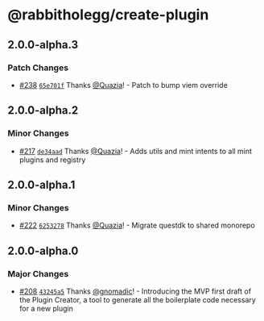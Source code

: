 # @rabbitholegg/create-plugin

## 2.0.0-alpha.3

### Patch Changes

- [#238](https://github.com/rabbitholegg/questdk-plugins/pull/238) [`65e701f`](https://github.com/rabbitholegg/questdk-plugins/commit/65e701f3b71aef7117444a0338f146261d3ac06d) Thanks [@Quazia](https://github.com/Quazia)! - Patch to bump viem override

## 2.0.0-alpha.2

### Minor Changes

- [#217](https://github.com/rabbitholegg/questdk-plugins/pull/217) [`de34aad`](https://github.com/rabbitholegg/questdk-plugins/commit/de34aad0cf0e5ba4e451387b02002bba401c738a) Thanks [@Quazia](https://github.com/Quazia)! - Adds utils and mint intents to all mint plugins and registry

## 2.0.0-alpha.1

### Minor Changes

- [#222](https://github.com/rabbitholegg/questdk-plugins/pull/222) [`6253278`](https://github.com/rabbitholegg/questdk-plugins/commit/62532783c99034eb3b701dd9b9e7b768efc03874) Thanks [@Quazia](https://github.com/Quazia)! - Migrate questdk to shared monorepo

## 2.0.0-alpha.0

### Major Changes

- [#208](https://github.com/rabbitholegg/questdk-plugins/pull/208) [`43245a5`](https://github.com/rabbitholegg/questdk-plugins/commit/43245a5723424ad9e95cc004794a2446afbea082) Thanks [@gnomadic](https://github.com/gnomadic)! - Introducing the MVP first draft of the Plugin Creator, a tool to generate all the boilerplate code necessary for a new plugin
